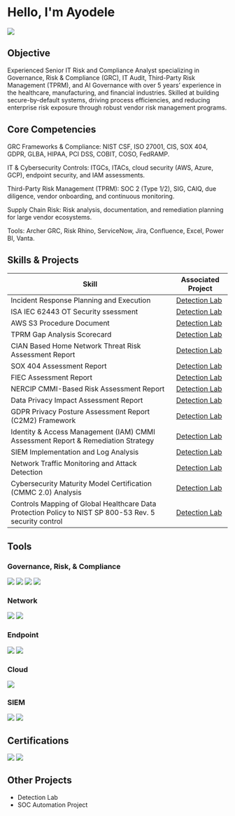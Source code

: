 # Hello, I'm Ayodele
<a href="https://www.linkedin.com/in/ayodelesalisu/"><img src="https://img.shields.io/badge/-LinkedIn-0072b1?&style=for-the-badge&logo=linkedin&logoColor=white" /></a>

## Objective
Experienced Senior IT Risk and Compliance Analyst specializing in Governance, Risk & Compliance (GRC), IT Audit, Third-Party Risk Management (TPRM), and AI Governance with over 5 years’ experience in the healthcare, manufacturing, and financial industries. Skilled at building secure-by-default systems, driving process efficiencies, and reducing enterprise risk exposure through robust vendor risk management programs.

## Core Competencies
GRC Frameworks & Compliance: NIST CSF, ISO 27001, CIS, SOX 404, GDPR, GLBA, HIPAA, PCI DSS, COBIT, COSO, FedRAMP.

IT & Cybersecurity Controls: ITGCs, ITACs, cloud security (AWS, Azure, GCP), endpoint security, and IAM assessments.

Third-Party Risk Management (TPRM): SOC 2 (Type 1/2), SIG, CAIQ, due diligence, vendor onboarding, and continuous monitoring.

Supply Chain Risk: Risk analysis, documentation, and remediation planning for large vendor ecosystems.

Tools: Archer GRC, Risk Rhino, ServiceNow, Jira, Confluence, Excel, Power BI, Vanta.

## Skills & Projects

| Skill                                         | Associated Project         |
|-----------------------------------------------|----------------------------|
| Incident Response Planning and Execution      | <a href="https://google.com](https://drive.google.com/file/d/1BB-tyEEB3HaHZc34FYYGPsoVJM8Y999R/view?usp=drive_link">Detection Lab</a>| 
| ISA IEC 62443 OT Security ssessment      | <a href="https://drive.google.com/file/d/1lEcQ-iEpcooOg75RUyNmAJk7shDqQOUN/view?usp=drive_link">Detection Lab</a>|
| AWS S3 Procedure Document     | <a href="https://google.com](https://drive.google.com/file/d/1gY6w50aoyvq13HUuOI-Yv3A_-bFdcaRg/view?usp=drive_link">Detection Lab</a>|
| TPRM Gap Analysis Scorecard  | <a href="https://drive.google.com/file/d/1GHl5hgbJ3VY9U7Xvq_DWNFOa3g6a5oj3/view?usp=drive_link">Detection Lab</a>|
| CIAN Based Home Network Threat Risk Assessment Report | <a href="https://drive.google.com/file/d/1bdnqZ14YP2agkt84WgdoQgPrr2yOgTsQ/view?usp=drive_link">Detection Lab</a>|
| SOX 404 Assessment Report |  <a href="https://drive.google.com/file/d/1CJToo6Tgi6FoaLVadyioa4sVhbAbkhHL/view?usp=drive_link">Detection Lab</a>|
| FIEC Assessment Report | <a href="https://drive.google.com/file/d/1jhvWxhRknGyfQjtqHCahqTFwvw6prxUt/view?usp=drive_link">Detection Lab</a>|
| NERCIP CMMI-Based Risk Assessment Report | <a href="https://drive.google.com/file/d/1ELLcCSheXL2hSrFStqYt4XFhb2nrHmIv/view?usp=drive_link">Detection Lab</a>|
| Data Privacy Impact Assessment Report | <a href="https://drive.google.com/file/d/1syiui5x9ViaxFo1H-MYY8L60CE5BqBdR/view?usp=drive_link">Detection Lab</a>|
| GDPR Privacy Posture Assessment Report (C2M2) Framework | <a href="https://drive.google.com/file/d/1UVlWn_gbBL6ud-6N4dUVVUA9H7NdLnBI/view?usp=drive_link">Detection Lab</a>|
| Identity & Access Management (IAM) CMMI Assessment Report & Remediation Strategy | <a href="https://drive.google.com/file/d/1jCs_iyPRgCTv7XZ3RhPfOLSRKsQqvYaK/view?usp=drive_link">Detection Lab</a>|
| SIEM Implementation and Log Analysis          | <a href="https://google.com">Detection Lab</a>|
| Network Traffic Monitoring and Attack Detection | <a href="https://google.com">Detection Lab</a>|
| Cybersecurity Maturity Model Certification (CMMC 2.0) Analysis        | <a href="https://drive.google.com/file/d/1EeBNM_yhDiPIzsiCz0WqDDDNaRmpCHBr/view?usp=drive_link">Detection Lab</a>|
| Controls Mapping of Global Healthcare Data Protection Policy to NIST SP 800-53 Rev. 5 security control | <a href="https://drive.google.com/file/d/1veo0eqwf8IDnqA3CdQr-MWcCM8Pd5Eq1/view?usp=drive_link">Detection Lab</a>|

## Tools

### Governance, Risk, & Compliance
<div>
    <img src="https://img.shields.io/badge/-ServiceNow%20GRC-0A9396?&style=for-the-badge&logo=servicenow&logoColor=white" />
   <img src="https://img.shields.io/badge/-Archer-0074A6?&style=for-the-badge&logo=rsa&logoColor=white" />
    <img src="https://img.shields.io/badge/-Risk%20Rhino-5E548E?&style=for-the-badge&logoColor=white" />
    <img src="https://img.shields.io/badge/-Vanta-6F3FF5?&style=for-the-badge&logo=vanta&logoColor=white" />
</div>

### Network
<div>
    <img src="https://img.shields.io/badge/-Wireshark-1679A7?&style=for-the-badge&logo=Wireshark&logoColor=white" />
    <img src="https://img.shields.io/badge/-Suricata-EF3B2D?&style=for-the-badge&logo=Suricata&logoColor=white" />
</div>

### Endpoint
<div>
    <img src="https://img.shields.io/badge/-Microsoft_Defender_for_Endpoint-00A4EF?&style=for-the-badge&logo=Microsoft&logoColor=white" />
  <img src="https://img.shields.io/badge/-Duo%20MFA-2E9C4D?&style=for-the-badge&logo=duo&logoColor=white" />
</div>

### Cloud
<div>
    <img src="https://img.shields.io/badge/-Amazon%20AWS-232F3E?&style=for-the-badge&logo=Amazon%20AWS&logoColor=white" />
  </div>

### SIEM
<div>
    <img src="https://img.shields.io/badge/-Microsoft_Sentinel-0078D4?&style=for-the-badge&logo=Microsoft&logoColor=white" />
    <img src="https://img.shields.io/badge/-Splunk-000000?&style=for-the-badge&logo=Splunk&logoColor=white" />
</div>

## Certifications

<div>
<img src="https://img.shields.io/badge/-Security%2B-FF0000?&style=for-the-badge&logo=CompTIA&logoColor=white" />
 <img src="https://img.shields.io/badge/-Amazon%20AWS-232F3E?&style=for-the-badge&logo=Amazon%20AWS&logoColor=white" />
</div>

## Other Projects
- Detection Lab
- SOC Automation Project
